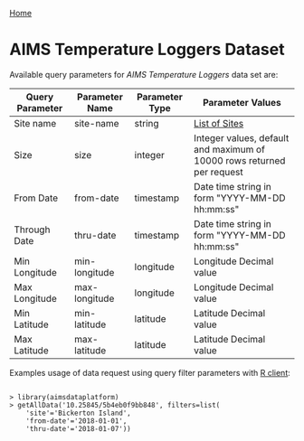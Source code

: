[Home](../index)

AIMS Temperature Loggers Dataset
=================================

Available query parameters for *AIMS Temperature Loggers* data set are:

Query Parameter | Parameter Name | Parameter Type | Parameter Values
--------------- | -------------- | -------------- | ----------------
Site name       | site-name      | string         | [List of Sites](sites)
Size            | size           | integer        | Integer values, default and maximum of 10000 rows returned per request
From Date       | from-date      | timestamp      | Date time string in form "YYYY-MM-DD hh:mm:ss"
Through Date    | thru-date      | timestamp      | Date time string in form "YYYY-MM-DD hh:mm:ss"
Min Longitude   | min-longitude  | longitude      | Longitude Decimal value
Max Longitude   | max-longitude  | longitude      | Longitude Decimal value
Min Latitude    | min-latitude   | latitude       | Latitude Decimal value
Max Latitude    | max-latitude   | latitude       | Latitude Decimal value

Examples usage of data request using query filter parameters with [R client](https://aims.github.io/data-platform-r):

```

> library(aimsdataplatform)
> getAllData('10.25845/5b4eb0f9bb848', filters=list(
    'site'='Bickerton Island',
    'from-date'='2018-01-01',
    'thru-date'='2018-01-07'))

```
